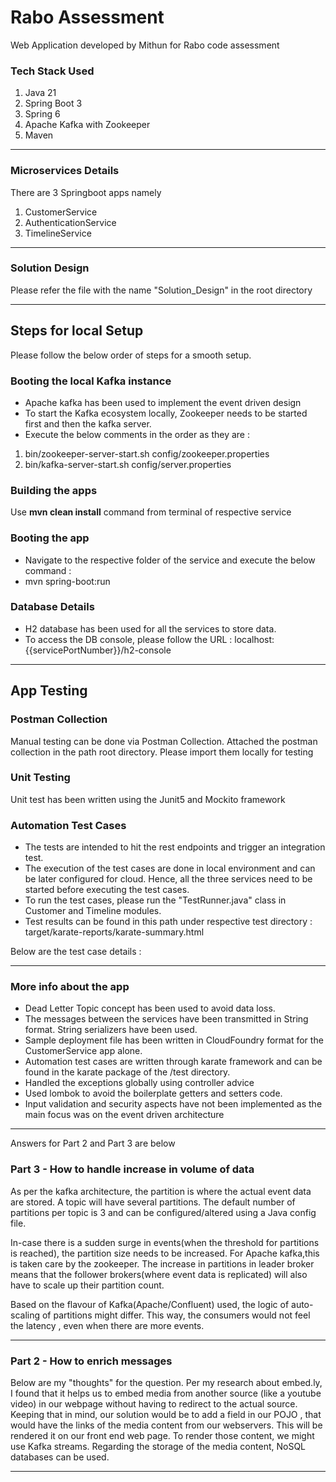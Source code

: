 # Rabo Assessment
Web Application developed by Mithun for Rabo code assessment

### Tech Stack Used
1.	Java 21
2.	Spring Boot 3
3.	Spring 6
4. Apache Kafka with Zookeeper
5. Maven
* ****

### Microservices Details
There are 3 Springboot apps namely 
1. CustomerService
2. AuthenticationService
3. TimelineService
* ****

### Solution Design
Please refer the file with the name "Solution_Design" in the root directory
* ****

## Steps for local Setup
Please follow the below order of steps for a smooth setup.

### Booting the local Kafka instance
* Apache kafka has been used to implement the event driven design
* To start the Kafka ecosystem locally, Zookeeper needs to be started first and then the kafka server.
* Execute the below comments in the order as they are :
1. bin/zookeeper-server-start.sh config/zookeeper.properties
2. bin/kafka-server-start.sh config/server.properties
### Building the apps
Use **mvn clean install** command from terminal of respective service


### Booting the app
* Navigate to the respective folder of the service and execute the below command :
* mvn spring-boot:run

### Database Details
* H2 database has been used for all the services to store data. 
* To access the DB console, please follow the URL : localhost:{{servicePortNumber}}/h2-console
* ****

## App Testing

### Postman Collection
Manual testing can be done via Postman Collection. Attached the postman collection in the path root directory. Please import them locally for testing

### Unit Testing
Unit test has been written using the Junit5 and Mockito framework

### Automation Test Cases
* The tests are intended to hit the rest endpoints and trigger an integration test. 
* The execution of the test cases are done in local environment and can be later configured for cloud. Hence, all the three services need to be started before executing the test cases.
* To run the test cases, please run the "TestRunner.java" class in Customer and Timeline modules. 
* Test results can be found in this path under respective test directory : target/karate-reports/karate-summary.html

Below are the test case details : 
* ****

### More info about the app
* Dead Letter Topic concept has been used to avoid data loss.
* The messages between the services have been transmitted in String format. String serializers have been used.
* Sample deployment file has been written in CloudFoundry format for the CustomerService app alone.
* Automation test cases are written through karate framework and can be found in the karate package of the /test directory.
* Handled the exceptions globally using controller advice
* Used lombok to avoid the boilerplate getters and setters code.
* Input validation and security aspects have not been implemented as the main focus was on the event driven architecture
* ****

Answers for Part 2 and Part 3 are below 

### Part 3 - How to handle increase in volume of data

As per the kafka architecture, the partition is where the actual event data are stored. A topic will have several partitions.
The default number of partitions per topic is 3 and can be configured/altered using a Java config file.

In-case there is a sudden surge in events(when the threshold for partitions is reached), the partition size needs to be increased. For Apache kafka,this is taken care by the zookeeper. 
The increase in partitions in leader broker means that the follower brokers(where event data is replicated) will also have to scale up their partition count.

Based on the flavour of Kafka(Apache/Confluent) used, the logic of auto-scaling of partitions  might differ.
This way, the consumers would not feel the latency , even when there are more events.

* ****

### Part 2 - How to enrich messages

Below are my "thoughts" for the question.
Per my research about embed.ly, I found that it helps us to embed media from another source (like a youtube video) in our webpage without having to redirect to the actual source.
Keeping that in mind, our solution would be to add a field in our POJO , that would have the links of the media content from our webservers. This will be rendered it on our front end web page. 
To render those content, we might use Kafka streams.
Regarding the storage of the media content, NoSQL databases can be used.
* ****
  